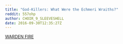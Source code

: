 ```yaml
---
title: "God-Killers: What Were the Echmeri Wraiths?"
reddit: 557ohp
author: CHOIR_9_SLEEVESHELL
date: 2016-09-30T12:35:27Z
---
```


[WARDEN FIRE](http://landfalldayzyr.com/god-killers.pdf)

